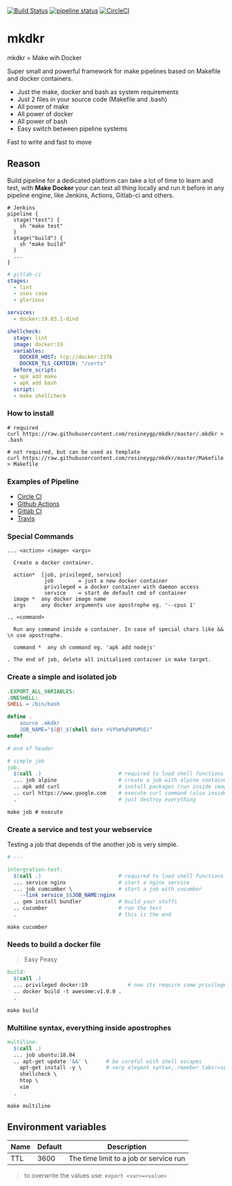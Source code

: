 [![Build Status](https://travis-ci.org/rosineygp/mkdkr.svg?branch=master)](https://travis-ci.org/rosineygp/mkdkr)
[![pipeline status](https://gitlab.com/rosiney.gp/mkdkr/badges/master/pipeline.svg)](https://gitlab.com/rosiney.gp/mkdkr/commits/master)
[![CircleCI](https://circleci.com/gh/rosineygp/mkdkr/tree/master.svg?style=svg)](https://circleci.com/gh/rosineygp/mkdkr/tree/master)

# mkdkr

mkdkr = Make wih Docker

Super small and powerful framework for make pipelines based on Makefile and docker containers.

- Just the make, docker and bash as system requirements
- Just 2 files in your source code (Makefile and .bash)
- All power of make
- All power of docker
- All power of bash
- Easy switch between pipeline systems

Fast to write and fast to move

## Reason

Build pipeline for a dedicated platform can take a lot of time to learn and test, with **Make Docker** your can test all thing locally and run it before in any pipeline engine, like Jenkins, Actions, Gitlab-ci and others.

```Jenkinsfile
# Jenkins
pipeline {
  stage("test") {
    sh "make test"
  }
  stage("build") {
    sh "make build"
  }
  ...
}
```

```yaml
# gitlab-ci
stages:
  - lint
  - uses case
  - glorious

services:
  - docker:19.03.1-dind

shellcheck:
  stage: lint
  image: docker:19
  variables:
    DOCKER_HOST: tcp://docker:2376
    DOCKER_TLS_CERTDIR: "/certs"
  before_script:
  - apk add make
  - apk add bash
  script:
  - make shellcheck
```

### How to install

```Shell
# required
curl https://raw.githubusercontent.com/rosineygp/mkdkr/master/.mkdkr > .bash

# not required, but can be used as template
curl https://raw.githubusercontent.com/rosineygp/mkdkr/master/Makefile > Makefile
```

### Examples of Pipeline

- [Circle CI](.circleci/config.yml)
- [Github Actions](.github/workflows/main.yml)
- [Gitlab CI](.gitlab-ci.yml)
- [Travis](.travis.yml)

### Special Commands

```
... <action> <image> <args>

  Create a docker container.

  action*  [job, privileged, service]
            job        = just a new docker container
            privileged = a docker container with daemon access
            service    = start de default cmd of container
  image *  any docker image name
  args     any docker arguments use apostrophe eg. '--cpus 1'

., <command>

  Run any command inside a container. In case of special chars like && \n use apostrophe.

  command *  any sh command eg. 'apk add nodejs'

. The end of job, delete all initialized container in make target.
```



### Create a simple and isolated job

```Makefile
.EXPORT_ALL_VARIABLES:
.ONESHELL:
SHELL = /bin/bash

define .
	source .mkdkr
	JOB_NAME="$(@)_$(shell date +%Y%m%d%H%M%S)"
endef

# end of header

# simple job
job:
  $(call .)                         # required to load shell functions and name the job
  ... job alpine                    # create a job with alpine container
  .. apk add curl                   # install packages (run inside image)
  .. curl https://www.google.com    # execute curl command (also inside image)
  .                                 # just destroy everything
```
```Shell
make job # execute
```

### Create a service and test your webservice

Testing a job that depends of the another job is very simple.

```Makefile
# ---

intergration-test:
  $(call .)                         # required to load shell functions and name the job
  ... service nginx                 # start a nginx service
  ... job cumcumber \               # start a job with cucumber
    --link service_$$JOB_NAME:nginx
  .. gem install bundler            # build your stuffs
  .. cucumber                       # run the test
  .                                 # this is the end
```

```Shell
make cucumber
```

### Needs to build a docker file
> Easy Peasy

```Makefile
build:
  $(call .)
  ... privileged docker:19             # now its require some privileges
  .. docker build -t awesome:v1.0.0 .
  .
```

```Shell
make build
```

### Multiline syntax, everything inside apostrophes

```Makefile
multiline:
  $(call .)
  ... job ubuntu:18.04
  .. apt-get update '&&' \      # be careful with shell escapes
    apt-get install -y \        # very elegant syntax, remeber tabs!=spaces
    shellcheck \
    htop \
    vim
  .
```

```Shell
make multiline
```

## Environment variables

|Name|Default|Description|
|----|-------|-----------|
|TTL|3600|The time limit to a job or service run|

> to overwrite the values use: `export <var>=<value>`